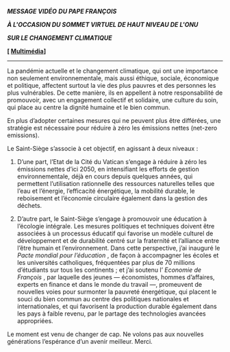 ***MESSAGE VIDÉO*** ***DU PAPE FRANÇOIS***

***À L'OCCASION DU SOMMET VIRTUEL DE HAUT NIVEAU DE L'ONU***

***SUR LE CHANGEMENT CLIMATIQUE***

**[ [Multimédia](http://w2.vatican.va/content/francesco/fr/events/event.dir.html/content/vaticanevents/fr/2020/12/12/videomessaggio-climate-ambition-summit.html)]**

* * *

La pandémie actuelle et le changement climatique, qui ont une importance non seulement environnementale, mais aussi éthique, sociale, économique et politique, affectent surtout la vie des plus pauvres et des personnes les plus vulnérables. De cette manière, ils en appellent à notre responsabilité de promouvoir, avec un engagement collectif et solidaire, une culture du soin, qui place au centre la dignité humaine et le bien commun.

En plus d’adopter certaines mesures qui ne peuvent plus être différées, une stratégie est nécessaire pour réduire à zéro les émissions nettes (net-zero emissions).

Le Saint-Siège s’associe à cet objectif, en agissant à deux niveaux :

1. D’une part, l’Etat de la Cité du Vatican s’engage à réduire à zéro les émissions nettes d’ici 2050, en intensifiant les efforts de gestion environnementale, déjà en cours depuis quelques années, qui permettent l’utilisation rationnelle des ressources naturelles telles que l’eau et l’énergie, l’efficacité énergétique, la mobilité durable, le reboisement et l’économie circulaire également dans la gestion des déchets.

2. D’autre part, le Saint-Siège s’engage à promouvoir une éducation à l’écologie intégrale. Les mesures politiques et techniques doivent être associées à un processus éducatif qui favorise un modèle culturel de développement et de durabilité centré sur la fraternité et l’alliance entre l’être humain et l’environnement. Dans cette perspective, j’ai inauguré le *Pacte mondial pour l’éducation* , de façon à accompagner les écoles et les universités catholiques, fréquentées par plus de 70 millions d’étudiants sur tous les continents ; et j’ai soutenu l’ *Economie de François* , par laquelle des jeunes — économistes, hommes d’affaires, experts en finance et dans le monde du travail —, promeuvent de nouvelles voies pour surmonter la pauvreté énergétique, qui placent le souci du bien commun au centre des politiques nationales et internationales, et qui favorisent la production durable également dans les pays à faible revenu, par le partage des technologies avancées appropriées.

Le moment est venu de changer de cap. Ne volons pas aux nouvelles générations l’espérance d’un avenir meilleur. Merci.